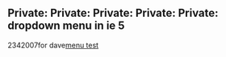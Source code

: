 <article><h1>Private: Private: Private: Private: Private: dropdown menu in ie 5</h1><time><span class="day">23</span><span class="month">4</span><span class="year">2007</span></time>for dave<a href='http://www.wnas.nl/wp-content/uploads/2007/04/menutest.html' title='menu test'>menu test</a><code></code></article>
